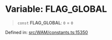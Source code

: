 # Variable: FLAG\_GLOBAL

> `const` **FLAG\_GLOBAL**: `0` = `0`

Defined in: [src/WAM/constants.ts:15350](https://github.com/Fokusdotid/Baileys/blob/039f28db78950e3bac7c407f144ea390dcdf207d/src/WAM/constants.ts#L15350)
